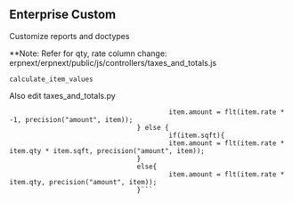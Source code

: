 ## Enterprise Custom

Customize reports and doctypes

**Note:
Refer for qty, rate column change:
erpnext/erpnext/public/js/controllers/taxes_and_totals.js

```calculate_item_values```



Also edit taxes_and_totals.py

```  if ((!item.qty) && me.frm.doc.is_return) {
                                        item.amount = flt(item.rate * -1, precision("amount", item));
                                } else {
                                        if(item.sqft){
                                        item.amount = flt(item.rate * item.qty * item.sqft, precision("amount", item));
                                }
                                else{
                                        item.amount = flt(item.rate * item.qty, precision("amount", item));
                                }```

